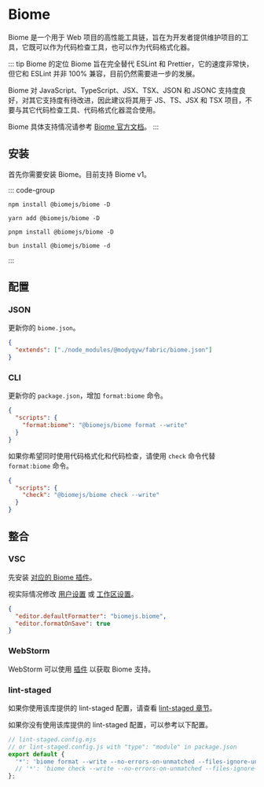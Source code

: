 # Biome

Biome 是一个用于 Web 项目的高性能工具链，旨在为开发者提供维护项目的工具，它既可以作为代码检查工具，也可以作为代码格式化器。

::: tip Biome 的定位
Biome 旨在完全替代 ESLint 和 Prettier，它的速度非常快，但它和 ESLint 并非 100% 兼容，目前仍然需要进一步的发展。

Biome 对 JavaScript、TypeScript、JSX、TSX、JSON 和 JSONC 支持度良好，对其它支持度有待改进，因此建议将其用于 JS、TS、JSX 和 TSX 项目，不要与其它代码检查工具、代码格式化器混合使用。

Biome 具体支持情况请参考 [Biome 官方文档](https://biomejs.dev/zh-cn/internals/language-support/)。
:::

## 安装

首先你需要安装 Biome。目前支持 Biome v1。

::: code-group

```shell [npm]
npm install @biomejs/biome -D
```

```shell [yarn]
yarn add @biomejs/biome -D
```

```shell [pnpm]
pnpm install @biomejs/biome -D
```

```shell [bun(experimental)]
bun install @biomejs/biome -d
```

:::

## 配置

### JSON

更新你的 `biome.json`。

```json
{
  "extends": ["./node_modules/@modyqyw/fabric/biome.json"]
}
```

### CLI

更新你的 `package.json`，增加 `format:biome` 命令。

```json
{
  "scripts": {
    "format:biome": "@biomejs/biome format --write"
  }
}
```

如果你希望同时使用代码格式化和代码检查，请使用 `check` 命令代替 `format:biome` 命令。

```json
{
  "scripts": {
    "check": "@biomejs/biome check --write"
  }
}
```

## 整合

### VSC

先安装 [对应的 Biome 插件](https://marketplace.visualstudio.com/items?itemName=biomejs.biome)。

视实际情况修改 [用户设置](https://code.visualstudio.com/docs/getstarted/settings#_settingsjson) 或 [工作区设置](https://code.visualstudio.com/docs/getstarted/settings#_workspace-settings)。

```json
{
  "editor.defaultFormatter": "biomejs.biome",
  "editor.formatOnSave": true
}
```

### WebStorm

WebStorm 可以使用 [插件](https://plugins.jetbrains.com/plugin/22761-biome) 以获取 Biome 支持。

### lint-staged

如果你使用该库提供的 lint-staged 配置，请查看 [lint-staged 章节](../git/lint-staged.md)。

如果你没有使用该库提供的 lint-staged 配置，可以参考以下配置。

```javascript
// lint-staged.config.mjs
// or lint-staged.config.js with "type": "module" in package.json
export default {
  '*': 'biome format --write --no-errors-on-unmatched --files-ignore-unknown=true',
  // '*': 'biome check --write --no-errors-on-unmatched --files-ignore-unknown=true',
};
```
